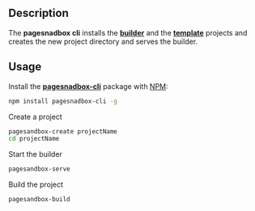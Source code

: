 ## Description

The **pagesnadbox cli** installs the [**builder**](https://www.npmjs.com/package/pagesandbox-builder) and the [**template**](https://www.npmjs.com/package/pagesandbox-template) projects and creates the new project directory and serves the builder.

## Usage

Install the [**pagesnadbox-cli**](https://www.npmjs.com/package/pagesandbox-cli) package with [NPM](https://www.npmjs.org/):

```sh
npm install pagesnadbox-cli -g
```

Create a project

```sh
pagesandbox-create projectName
cd projectName
```

Start the builder

```sh
pagesandbox-serve
```

Build the project

```sh
pagesandbox-build
```
